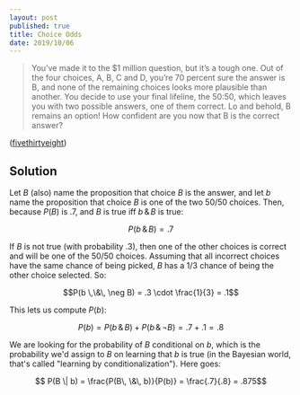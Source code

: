 ```yaml
---
layout: post
published: true
title: Choice Odds
date: 2019/10/06
---
```


>You’ve made it to the $1 million question, but it’s a tough one. Out of the four choices, A, B, C and D, you’re 70 percent sure the answer is B, and none of the remaining choices looks more plausible than another. You decide to use your final lifeline, the 50:50, which leaves you with two possible answers, one of them correct. Lo and behold, B remains an option! How confident are you now that B is the correct answer?

<!--more-->

([fivethirtyeight](https://fivethirtyeight.com/features/who-wants-to-be-a-riddler-millionaire/))

## Solution

Let $B$ (also) name the proposition that choice $B$ is the answer, and let $b$ name the proposition that choice $B$ is one of the two $50/50$ choices. Then, because $P(B)$ is $.7$, and $B$ is true iff $b \,\&\, B$ is true:

$$P(b \,\&\, B) = .7$$

If $B$ is not true (with probability $.3$), then one of the other choices is correct and will be one of the $50/50$ choices. Assuming that all incorrect choices have the same chance of being picked, $B$ has a $1/3$ chance of being the other choice selected. So:

$$P(b \,\&\, \neg B) = .3 \cdot \frac{1}{3} = .1$$

This lets us compute $P(b)$:

$$ P(b) = P(b \,\&\, B) + P(b \,\&\, \neg B) = .7 + .1 = .8$$

We are looking for the probability of $B$ conditional on $b$, which is the probability we'd assign to $B$ on learning that $b$ is true (in the Bayesian world, that's called "learning by conditionalization").  Here goes:

$$ P(B \| b) = \frac{P(B\, \&\, b)}{P(b)} = \frac{.7}{.8} = .875$$

<br>
